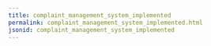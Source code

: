 ```yaml
---
title: complaint_management_system_implemented
permalink: complaint_management_system_implemented.html
jsonid: complaint_management_system_implemented
---
```

